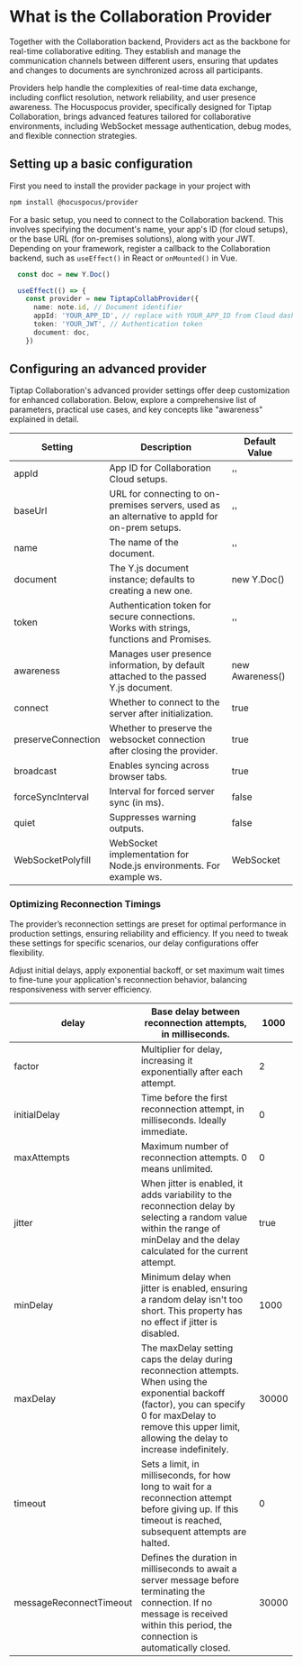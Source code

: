 # What is the Collaboration Provider

Together with the Collaboration backend, Providers act as the backbone for real-time collaborative editing. They establish and manage the communication channels between different users, ensuring that updates and changes to documents are synchronized across all participants.

Providers help handle the complexities of real-time data exchange, including conflict resolution, network reliability, and user presence awareness. The Hocuspocus provider, specifically designed for Tiptap Collaboration, brings advanced features tailored for collaborative environments, including WebSocket message authentication, debug modes, and flexible connection strategies.

## Setting up a basic configuration

First you need to install the provider package in your project with

```bash
npm install @hocuspocus/provider
```
For a basic setup, you need to connect to the Collaboration backend. This involves specifying the document's name, your app's ID (for cloud setups), or the base URL (for on-premises solutions), along with your JWT. Depending on your framework, register a callback to the Collaboration backend, such as `useEffect()` in React or `onMounted()` in Vue.

```typescript
  const doc = new Y.Doc()

  useEffect(() => {
    const provider = new TiptapCollabProvider({
      name: note.id, // Document identifier
      appId: 'YOUR_APP_ID', // replace with YOUR_APP_ID from Cloud dashboard
      token: 'YOUR_JWT', // Authentication token
      document: doc,
    })
```

## Configuring an advanced provider

Tiptap Collaboration's advanced provider settings offer deep customization for enhanced collaboration. Below, explore a comprehensive list of parameters, practical use cases, and key concepts like "awareness" explained in detail.

| Setting | Description | Default Value |
| --- | --- | --- |
| appId | App ID for Collaboration Cloud setups. | '' |
| baseUrl | URL for connecting to on-premises servers, used as an alternative to appId for on-prem setups. | '' |
| name | The name of the document. | '' |
| document | The Y.js document instance; defaults to creating a new one. | new Y.Doc() |
| token | Authentication token for secure connections. Works with strings, functions and Promises. | '' |
| awareness | Manages user presence information, by default attached to the passed Y.js document. | new Awareness() |
| connect | Whether to connect to the server after initialization. | true |
| preserveConnection | Whether to preserve the websocket connection after closing the provider. | true |
| broadcast | Enables syncing across browser tabs. | true |
| forceSyncInterval | Interval for forced server sync (in ms). | false |
| quiet | Suppresses warning outputs. | false |
| WebSocketPolyfill | WebSocket implementation for Node.js environments. For example ws. | WebSocket |

### Optimizing Reconnection Timings

The provider’s reconnection settings are preset for optimal performance in production settings, ensuring reliability and efficiency. If you need to tweak these settings for specific scenarios, our delay configurations offer flexibility.

Adjust initial delays, apply exponential backoff, or set maximum wait times to fine-tune your application's reconnection behavior, balancing responsiveness with server efficiency.

| delay | Base delay between reconnection attempts, in milliseconds. | 1000 |
| --- | --- | --- |
| factor | Multiplier for delay, increasing it exponentially after each attempt. | 2 |
| initialDelay | Time before the first reconnection attempt, in milliseconds. Ideally immediate. | 0 |
| maxAttempts | Maximum number of reconnection attempts. 0 means unlimited. | 0 |
| jitter | When jitter is enabled, it adds variability to the reconnection delay by selecting a random value within the range of minDelay and the delay calculated for the current attempt. | true |
| minDelay | Minimum delay when jitter is enabled, ensuring a random delay isn't too short. This property has no effect if jitter is disabled. | 1000 |
| maxDelay | The maxDelay setting caps the delay during reconnection attempts. When using the exponential backoff (factor), you can specify 0 for maxDelay to remove this upper limit, allowing the delay to increase indefinitely. | 30000 |
| timeout | Sets a limit, in milliseconds, for how long to wait for a reconnection attempt before giving up. If this timeout is reached, subsequent attempts are halted. | 0 |
| messageReconnectTimeout | Defines the duration in milliseconds to await a server message before terminating the connection. If no message is received within this period, the connection is automatically closed. | 30000 |
